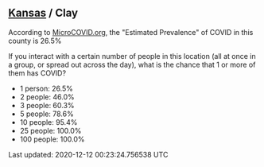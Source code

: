 
## [Kansas](/united-states/kansas) / Clay

According to [MicroCOVID.org](http://microcovid.org),
the "Estimated Prevalence" of COVID in this county is 26.5%

If you interact with a certain number of people in this location
(all at once in a group, or spread out across the day), what is the chance that
1 or more of them has COVID?

- 1 person: 26.5%
- 2 people: 46.0%
- 3 people: 60.3%
- 5 people: 78.6%
- 10 people: 95.4%
- 25 people: 100.0%
- 100 people: 100.0%

Last updated: 2020-12-12 00:23:24.756538 UTC
